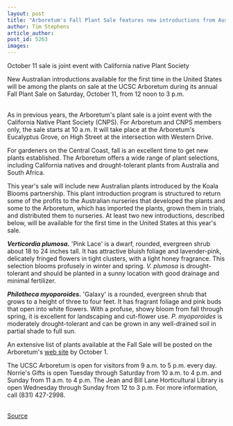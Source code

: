 ```yaml
---
layout: post
title: "Arboretum's Fall Plant Sale features new introductions from Australia"
author: Tim Stephens
article_author: 
post_id: 5263
images:
---
```


<p class="sectionheadblack">
  October 11 sale is joint event with California native Plant Society
</p>
<p>
  New Australian introductions available for the first time in the United States will be among the plants on sale at the UCSC Arboretum during its annual Fall Plant Sale on Saturday, October 11, from 12 noon to 3 p.m.<br>
  <br>
</p>
<p>
  As in previous years, the Arboretum's plant sale is a joint event with the California Native Plant Society (CNPS). For Arboretum and CNPS members only, the sale starts at 10 a.m. It will take place at the Arboretum's Eucalyptus Grove, on High Street at the intersection with Western Drive.<br>
</p>
<p>
  For gardeners on the Central Coast, fall is an excellent time to get new plants established. The Arboretum offers a wide range of plant selections, including California natives and drought-tolerant plants from Australia and South Africa.<br>
</p>
<p>
  This year's sale will include new Australian plants introduced by the Koala Blooms partnership. This plant introduction program is structured to return some of the profits to the Australian nurseries that developed the plants and some to the Arboretum, which has imported the plants, grown them in trials, and distributed them to nurseries. At least two new introductions, described below, will be available for the first time in the United States at this year's sale.<br>
</p>
<p>
  <i><b>Verticordia plumosa.</b></i> 'Pink Lace' is a dwarf, rounded, evergreen shrub about 18 to 24 inches tall. It has attractive bluish foliage and lavender-pink, delicately fringed flowers in tight clusters, with a light honey fragrance. This selection blooms profusely in winter and spring. <i>V. plumosa</i> is drought-tolerant and should be planted in a sunny location with good drainage and minimal fertilizer.<br>
</p>
<p>
  <i><b>Philotheca myoporoides.</b></i> 'Galaxy' is a rounded, evergreen shrub that grows to a height of three to four feet. It has fragrant foliage and pink buds that open into white flowers. With a profuse, showy bloom from fall through spring, it is excellent for landscaping and cut-flower use. <i>P. myoporoides</i> is moderately drought-tolerant and can be grown in any well-drained soil in partial shade to full sun.<br>
</p>
<p>
  An extensive list of plants available at the Fall Sale will be posted on the Arboretum's <a href="http://www2.ucsc.edu/arboretum">web site</a> by October 1.<br>
</p>
<p>
  The UCSC Arboretum is open for visitors from 9 a.m. to 5 p.m. every day. Norrie's Gifts is open Tuesday through Saturday from 10 a.m. to 4 p.m. and Sunday from 11 a.m. to 4 p.m. The Jean and Bill Lane Horticultural Library is open Wednesday through Sunday from 12 to 3 p.m. For more information, call (831) 427-2998.<br>
  <br>
</p>
<p><a href="http://www1.ucsc.edu/currents/03-04/art/arboretum.html" title="Permalink to arboretum">Source</a></p>
